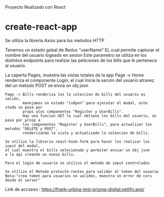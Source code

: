 Proyecto Realizado con React

# create-react-app

Se utiliza la libreria Axios para los metodos HTTP

Tenemos un estado gobal de Redux "userName"
EL cual permite capturar el nombre del usuario logeado en sesion
Este parametro se utiliza en los distintos endpoints para realizar las peticiones de los bills que le pertenece al usuario.

La caperta Pages, muestra las vistas totales de la app
Page -> Home renderiza el componente Login, el cual inicia la seción del usuario
atravez del un metodo POST se envia un obj json

    Page -> Bills renderiza los la coleccion de bills del usuario es seción,
            manejamos un estado "isOpen" para ejecutar el modal, este stado se pasa por
            props alos componentes "Register y UserBills".
            Hay una funcion GET la cual obtiene los bills del usuario, se pasa por prosp a
            los componentes "Register y UserBills", para actualizar los metodos "DELETE y POST",
            renderizando la vista y actualizado la colencion de bills.

    Se utilizo la libreria react-hook-form para hacer los realizar los input del modal,
    el cual muestra el bills selecionado y permiter enviar un obj json
    a la api creando un nuevo bills.

    Para el login de usuario se utilizo el metodo de input controlados

    Se utilizo el Metodo protecte-routes para validar el token del usuario
    Nota:"crea token para usuarios no validos, muestra un error de cors desde el server"

Link de accseso : https://frank-urbina-test-prisma-digital.netlify.app/
